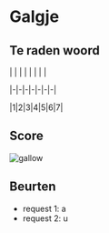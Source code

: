# Galgje

## Te raden woord

| | | | | | | |

|-|-|-|-|-|-|-|

|1|2|3|4|5|6|7|

## Score
![gallow](./images/1.png)

## Beurten
* request 1: a
* request 2: u
